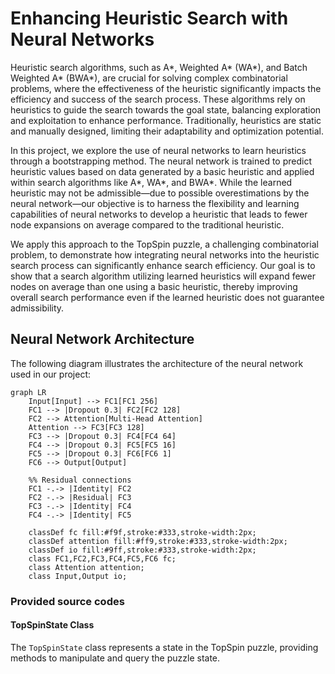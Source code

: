 # Enhancing Heuristic Search with Neural Networks
Heuristic search algorithms, such as A*, Weighted A* (WA*), and Batch Weighted A* (BWA*), are crucial for solving complex combinatorial problems, where the effectiveness of the heuristic significantly impacts the efficiency and success of the search process. These algorithms rely on heuristics to guide the search towards the goal state, balancing exploration and exploitation to enhance performance. Traditionally, heuristics are static and manually designed, limiting their adaptability and optimization potential.

In this project, we explore the use of neural networks to learn heuristics through a bootstrapping method. The neural network is trained to predict heuristic values based on data generated by a basic heuristic and applied within search algorithms like A*, WA*, and BWA*. While the learned heuristic may not be admissible—due to possible overestimations by the neural network—our objective is to harness the flexibility and learning capabilities of neural networks to develop a heuristic that leads to fewer node expansions on average compared to the traditional heuristic.

We apply this approach to the TopSpin puzzle, a challenging combinatorial problem, to demonstrate how integrating neural networks into the heuristic search process can significantly enhance search efficiency. Our goal is to show that a search algorithm utilizing learned heuristics will expand fewer nodes on average than one using a basic heuristic, thereby improving overall search performance even if the learned heuristic does not guarantee admissibility.

## Neural Network Architecture

The following diagram illustrates the architecture of the neural network used in our project:

```mermaid
graph LR
    Input[Input] --> FC1[FC1 256]
    FC1 --> |Dropout 0.3| FC2[FC2 128]
    FC2 --> Attention[Multi-Head Attention]
    Attention --> FC3[FC3 128]
    FC3 --> |Dropout 0.3| FC4[FC4 64]
    FC4 --> |Dropout 0.3| FC5[FC5 16]
    FC5 --> |Dropout 0.3| FC6[FC6 1]
    FC6 --> Output[Output]

    %% Residual connections
    FC1 -.-> |Identity| FC2
    FC2 -.-> |Residual| FC3
    FC3 -.-> |Identity| FC4
    FC4 -.-> |Identity| FC5

    classDef fc fill:#f9f,stroke:#333,stroke-width:2px;
    classDef attention fill:#ff9,stroke:#333,stroke-width:2px;
    classDef io fill:#9ff,stroke:#333,stroke-width:2px;
    class FC1,FC2,FC3,FC4,FC5,FC6 fc;
    class Attention attention;
    class Input,Output io;
```
### Provided source codes
#### TopSpinState Class

The `TopSpinState` class represents a state in the TopSpin puzzle, providing methods to manipulate and query the puzzle state.
